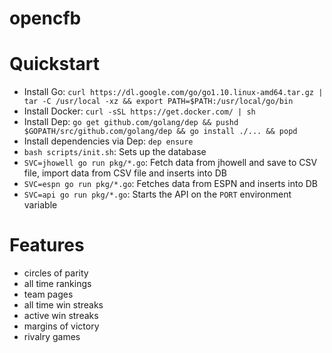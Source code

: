opencfb
====

Quickstart
====
* Install Go: `curl https://dl.google.com/go/go1.10.linux-amd64.tar.gz | tar -C /usr/local -xz && export PATH=$PATH:/usr/local/go/bin`
* Install Docker: `curl -sSL https://get.docker.com/ | sh`
* Install Dep: `go get github.com/golang/dep && pushd $GOPATH/src/github.com/golang/dep && go install ./... && popd`
* Install dependencies via Dep: `dep ensure`
* `bash scripts/init.sh`: Sets up the database
* `SVC=jhowell go run pkg/*.go`: Fetch data from jhowell and save to CSV file, import data from CSV file and inserts into DB
* `SVC=espn go run pkg/*.go`: Fetches data from ESPN and inserts into DB
* `SVC=api go run pkg/*.go`: Starts the API on the `PORT` environment variable

Features
====
* circles of parity
* all time rankings
* team pages
* all time win streaks
* active win streaks
* margins of victory
* rivalry games
